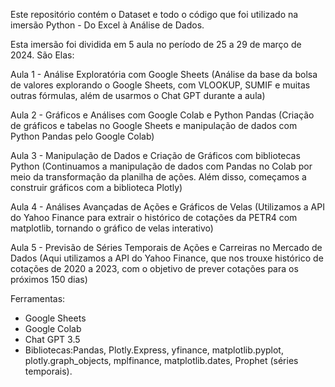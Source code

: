 Este repositório contém o Dataset e todo o código que foi utilizado na imersão Python - Do Excel à Análise de Dados. 

Esta imersão foi dividida em 5 aula no período de 25 a 29 de março de 2024. São Elas:

Aula 1 - Análise Exploratória com Google Sheets (Análise da base da bolsa de valores explorando o Google Sheets, com VLOOKUP, SUMIF e muitas outras fórmulas, além de usarmos o Chat GPT durante a aula)

Aula 2 - Gráficos e Análises com Google Colab e Python Pandas (Criação de gráficos e tabelas no Google Sheets e manipulação de dados com Python Pandas pelo Google Colab)

Aula 3 - Manipulação de Dados e Criação de Gráficos com bibliotecas Python (Continuamos a manipulação de dados com Pandas no Colab por meio da transformação da planilha de ações. Além disso, começamos a construir gráficos com a biblioteca Plotly)

Aula 4 - Análises Avançadas de Ações e Gráficos de Velas (Utilizamos a API do Yahoo Finance para extrair o histórico de cotações da PETR4 com matplotlib, tornando o gráfico de velas interativo)

Aula 5 - Previsão de Séries Temporais de Ações e Carreiras no Mercado de Dados (Aqui utilizamos a API do Yahoo Finance, que nos trouxe histórico de cotações de 2020 a 2023, com o objetivo de prever cotações para os próximos 150 dias)

Ferramentas:
- Google Sheets
- Google Colab
- Chat GPT 3.5
- Bibliotecas:Pandas, Plotly.Express, yfinance, matplotlib.pyplot, plotly.graph_objects, mplfinance, matplotlib.dates, Prophet (séries temporais).
